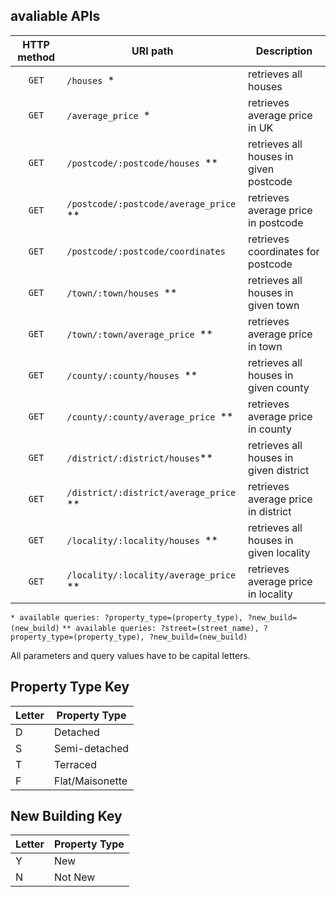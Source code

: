 ## avaliable APIs

| HTTP method | URI path                               | Description                            |
| :---------: | -------------------------------------- | -------------------------------------- |
|    `GET`    | `/houses `*                            | retrieves all houses                   |
|    `GET`    | `/average_price `*                     | retrieves average price in UK          |
|    `GET`    | `/postcode/:postcode/houses `**        | retrieves all houses in given postcode |
|    `GET`    | `/postcode/:postcode/average_price `** | retrieves average price in postcode    |
|    `GET`    | `/postcode/:postcode/coordinates `     | retrieves coordinates for postcode     |
|    `GET`    | `/town/:town/houses `**                | retrieves all houses in given town     |
|    `GET`    | `/town/:town/average_price `**         | retrieves average price in town        |
|    `GET`    | `/county/:county/houses `**            | retrieves all houses in given county   |
|    `GET`    | `/county/:county/average_price `**     | retrieves average price in county      |
|    `GET`    | `/district/:district/houses`**         | retrieves all houses in given district |
|    `GET`    | `/district/:district/average_price `** | retrieves average price in district    |
|    `GET`    | `/locality/:locality/houses `**        | retrieves all houses in given locality |
|    `GET`    | `/locality/:locality/average_price `** | retrieves average price in locality    |


`* available queries: ?property_type=(property_type), ?new_build=(new_build)`
`** available queries: ?street=(street_name), ?property_type=(property_type), ?new_build=(new_build)`

All parameters and query values have to be capital letters.

## Property Type Key

| Letter | Property Type   |
| ------ | --------------- |
| D      | Detached        |
| S      | Semi-detached   |
| T      | Terraced        |
| F      | Flat/Maisonette |


## New Building Key

| Letter | Property Type |
| ------ | ------------- |
| Y      | New           |
| N      | Not New       |

